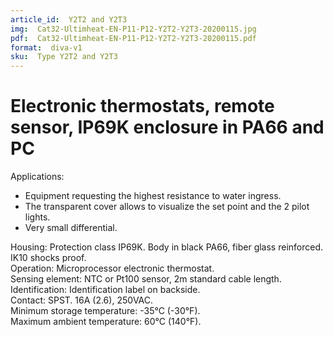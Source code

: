 ```yaml
---
article_id:  Y2T2 and Y2T3
img:  Cat32-Ultimheat-EN-P11-P12-Y2T2-Y2T3-20200115.jpg
pdf:  Cat32-Ultimheat-EN-P11-P12-Y2T2-Y2T3-20200115.pdf
format:  diva-v1
sku:  Type Y2T2 and Y2T3
---
```


# Electronic thermostats, remote sensor, IP69K enclosure in PA66 and PC

Applications:
- Equipment requesting the highest resistance to water ingress.  
- The transparent cover allows to visualize the set point and the 2 pilot lights.  
- Very small differential.  

Housing: Protection class IP69K. Body in black PA66, fiber glass reinforced. IK10 shocks proof.   
Operation: Microprocessor electronic thermostat.  
Sensing element: NTC or Pt100 sensor, 2m standard cable length.  
Identification: Identification label on backside.  
Contact: SPST. 16A (2.6), 250VAC.   
Minimum storage temperature: -35°C (-30°F).  
Maximum ambient temperature: 60°C (140°F).  

